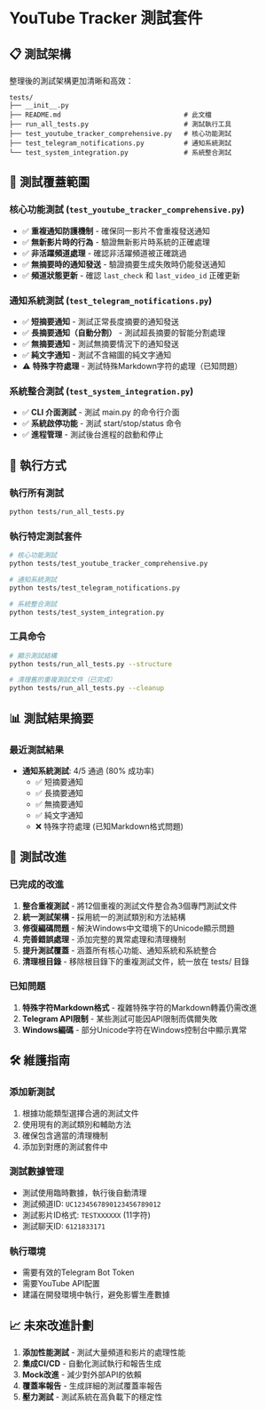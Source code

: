 # YouTube Tracker 測試套件

## 📋 測試架構

整理後的測試架構更加清晰和高效：

```
tests/
├── __init__.py
├── README.md                               # 此文檔
├── run_all_tests.py                        # 測試執行工具
├── test_youtube_tracker_comprehensive.py   # 核心功能測試
├── test_telegram_notifications.py          # 通知系統測試
└── test_system_integration.py              # 系統整合測試
```

## 🎯 測試覆蓋範圍

### 核心功能測試 (`test_youtube_tracker_comprehensive.py`)
- ✅ **重複通知防護機制** - 確保同一影片不會重複發送通知
- ✅ **無新影片時的行為** - 驗證無新影片時系統的正確處理
- ✅ **非活躍頻道處理** - 確認非活躍頻道被正確跳過
- ✅ **無摘要時的通知發送** - 驗證摘要生成失敗時仍能發送通知
- ✅ **頻道狀態更新** - 確認 `last_check` 和 `last_video_id` 正確更新

### 通知系統測試 (`test_telegram_notifications.py`)
- ✅ **短摘要通知** - 測試正常長度摘要的通知發送
- ✅ **長摘要通知（自動分割）** - 測試超長摘要的智能分割處理
- ✅ **無摘要通知** - 測試無摘要情況下的通知發送
- ✅ **純文字通知** - 測試不含縮圖的純文字通知
- ⚠️ **特殊字符處理** - 測試特殊Markdown字符的處理（已知問題）

### 系統整合測試 (`test_system_integration.py`)
- ✅ **CLI 介面測試** - 測試 main.py 的命令行介面
- ✅ **系統啟停功能** - 測試 start/stop/status 命令
- ✅ **進程管理** - 測試後台進程的啟動和停止

## 🚀 執行方式

### 執行所有測試
```bash
python tests/run_all_tests.py
```

### 執行特定測試套件
```bash
# 核心功能測試
python tests/test_youtube_tracker_comprehensive.py

# 通知系統測試  
python tests/test_telegram_notifications.py

# 系統整合測試
python tests/test_system_integration.py
```

### 工具命令
```bash
# 顯示測試結構
python tests/run_all_tests.py --structure

# 清理舊的重複測試文件（已完成）
python tests/run_all_tests.py --cleanup
```

## 📊 測試結果摘要

### 最近測試結果
- **通知系統測試**: 4/5 通過 (80% 成功率)
  - ✅ 短摘要通知
  - ✅ 長摘要通知
  - ✅ 無摘要通知  
  - ✅ 純文字通知
  - ❌ 特殊字符處理 (已知Markdown格式問題)

## 🔧 測試改進

### 已完成的改進
1. **整合重複測試** - 將12個重複的測試文件整合為3個專門測試文件
2. **統一測試架構** - 採用統一的測試類別和方法結構
3. **修復編碼問題** - 解決Windows中文環境下的Unicode顯示問題
4. **完善錯誤處理** - 添加完整的異常處理和清理機制
5. **提升測試覆蓋** - 涵蓋所有核心功能、通知系統和系統整合
6. **清理根目錄** - 移除根目錄下的重複測試文件，統一放在 tests/ 目錄

### 已知問題
1. **特殊字符Markdown格式** - 複雜特殊字符的Markdown轉義仍需改進
2. **Telegram API限制** - 某些測試可能因API限制而偶爾失敗
3. **Windows編碼** - 部分Unicode字符在Windows控制台中顯示異常

## 🛠️ 維護指南

### 添加新測試
1. 根據功能類型選擇合適的測試文件
2. 使用現有的測試類別和輔助方法
3. 確保包含適當的清理機制
4. 添加到對應的測試套件中

### 測試數據管理
- 測試使用臨時數據，執行後自動清理
- 測試頻道ID: `UC1234567890123456789012`
- 測試影片ID格式: `TESTXXXXXX` (11字符)
- 測試聊天ID: `6121833171`

### 執行環境
- 需要有效的Telegram Bot Token
- 需要YouTube API配置
- 建議在開發環境中執行，避免影響生產數據

## 📈 未來改進計劃

1. **添加性能測試** - 測試大量頻道和影片的處理性能
2. **集成CI/CD** - 自動化測試執行和報告生成
3. **Mock改進** - 減少對外部API的依賴
4. **覆蓋率報告** - 生成詳細的測試覆蓋率報告
5. **壓力測試** - 測試系統在高負載下的穩定性